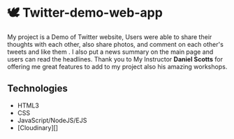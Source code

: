 # 🕊 Twitter-demo-web-app

My project is a Demo of Twitter website, Users were able to share their thoughts with each other, also share photos, and comment on each other's tweets and like them . I also put a news summary on the main page and users can read the headlines.
Thank you to My Instructor <strong>Daniel Scotts</strong> for offering me great features to add to my project also his amazing workshops.

## Technologies
- HTML3
- CSS
- JavaScript/NodeJS/EJS
- [Cloudinary][]
